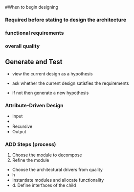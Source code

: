 #When to begin designing
### Required before stating to design the architecture
### functional requirements
### overall quality

## Generate and Test
* view the current design as a hypothesis
+ ask whether the current design satisfies the requirements
- if not then generate a new hypothesis

### Attribute-Driven Design
* Input
*
* Recursive
* Output

### ADD Steps (process)
1. Choose the module to decompose
2. Refine the module
  * Choose the architectural drivers from quality 
  * h
  * Instantiate modules and allocate functionality
  * d. Define interfaces of the child
